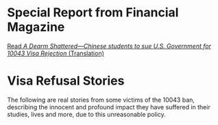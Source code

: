 # Special Report from Financial Magazine

[Read *A Dearm Shattered—Chinese students to sue U.S. Government for 10043 Visa Rejection* (Translation)](https://10043.org/en/notes/caijing_magzine)

# Visa Refusal Stories

The following are real stories from some victims of the 10043 ban, describing the innocent and profound impact they have suffered in their studies, lives and more, due to this unreasonable policy. 